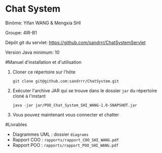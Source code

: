 # Chat System
Binôme: Yifan WANG & Mengxia SHI

Groupe: 4IR-B1

Dépôt git du servlet: https://github.com/sandrrr/ChatSystemServlet

Version Java minimum: 10

#Manuel d'installation et d'utilisation
1. Cloner ce répertoire sur l'hôte
    ```
    git clone git@github.com:sandrrr/ChatSystem.git
    ```
2. Exécuter l'archive JAR qui se trouve dans le dossier ```jar``` du répertoire cloné à l'instant
    ```
    java -jar jar/POO_Chat_System_SHI_WANG-1.0-SNAPSHOT.jar
    ```
3. Vous pouvez maintenant vous connecter et chatter

#Livrables

- Diagrammes UML : dossier ```diagrams```
- Rapport COO : ```rapports/rapport_COO_SHI_WANG.pdf```
- Rapport POO : ```rapports/rapport_POO_SHI_WANG.pdf```